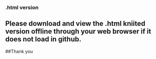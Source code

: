 ### .html version

## Please download and view the .html kniited version offline through your web browser if it does not load in github.

##Thank you
